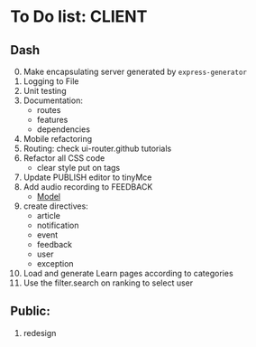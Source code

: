 # To Do list: CLIENT

## Dash
 
0. Make encapsulating server generated by `express-generator`
0. Logging to File
0. Unit testing
0. Documentation:
    - routes
    - features
    - dependencies
0. Mobile refactoring
0. Routing: check ui-router.github tutorials
1. Refactor all CSS code
    - clear style put on tags
6. Update PUBLISH editor to tinyMce
7. Add audio recording to FEEDBACK
    - [Model](https://webaudiodemos.appspot.com/AudioRecorder/index.html)
7. create directives:
    - article
    - notification
    - event
    - feedback
    - user
    - exception
8. Load and generate Learn pages according to categories
9. Use the filter.search on ranking to select user
 
## Public:
1. redesign
